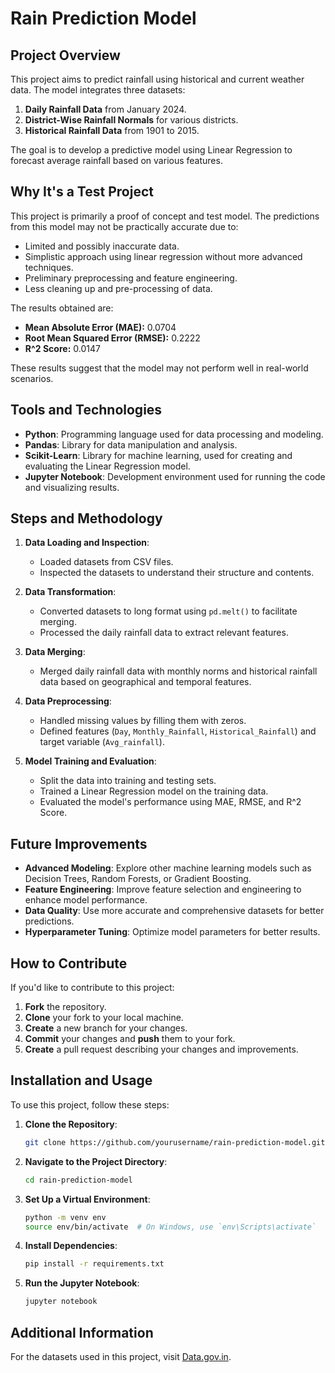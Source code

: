 # Rain Prediction Model

## Project Overview

This project aims to predict rainfall using historical and current weather data. The model integrates three datasets:

1. **Daily Rainfall Data** from January 2024.
2. **District-Wise Rainfall Normals** for various districts.
3. **Historical Rainfall Data** from 1901 to 2015.

The goal is to develop a predictive model using Linear Regression to forecast average rainfall based on various features.

## Why It's a Test Project

This project is primarily a proof of concept and test model. The predictions from this model may not be practically accurate due to:
- Limited and possibly inaccurate data.
- Simplistic approach using linear regression without more advanced techniques.
- Preliminary preprocessing and feature engineering.
- Less cleaning up and pre-processing of data.

The results obtained are:
- **Mean Absolute Error (MAE):** 0.0704
- **Root Mean Squared Error (RMSE):** 0.2222
- **R^2 Score:** 0.0147

These results suggest that the model may not perform well in real-world scenarios.

## Tools and Technologies

- **Python**: Programming language used for data processing and modeling.
- **Pandas**: Library for data manipulation and analysis.
- **Scikit-Learn**: Library for machine learning, used for creating and evaluating the Linear Regression model.
- **Jupyter Notebook**: Development environment used for running the code and visualizing results.

## Steps and Methodology

1. **Data Loading and Inspection**:
   - Loaded datasets from CSV files.
   - Inspected the datasets to understand their structure and contents.

2. **Data Transformation**:
   - Converted datasets to long format using `pd.melt()` to facilitate merging.
   - Processed the daily rainfall data to extract relevant features.

3. **Data Merging**:
   - Merged daily rainfall data with monthly norms and historical rainfall data based on geographical and temporal features.

4. **Data Preprocessing**:
   - Handled missing values by filling them with zeros.
   - Defined features (`Day`, `Monthly_Rainfall`, `Historical_Rainfall`) and target variable (`Avg_rainfall`).

5. **Model Training and Evaluation**:
   - Split the data into training and testing sets.
   - Trained a Linear Regression model on the training data.
   - Evaluated the model's performance using MAE, RMSE, and R^2 Score.

## Future Improvements

- **Advanced Modeling**: Explore other machine learning models such as Decision Trees, Random Forests, or Gradient Boosting.
- **Feature Engineering**: Improve feature selection and engineering to enhance model performance.
- **Data Quality**: Use more accurate and comprehensive datasets for better predictions.
- **Hyperparameter Tuning**: Optimize model parameters for better results.

## How to Contribute

If you'd like to contribute to this project:
1. **Fork** the repository.
2. **Clone** your fork to your local machine.
3. **Create** a new branch for your changes.
4. **Commit** your changes and **push** them to your fork.
5. **Create** a pull request describing your changes and improvements.

## Installation and Usage

To use this project, follow these steps:

1. **Clone the Repository**:
   ```bash
   git clone https://github.com/yourusername/rain-prediction-model.git
   ```

2. **Navigate to the Project Directory**:
   ```bash
   cd rain-prediction-model
   ```

3. **Set Up a Virtual Environment**:
   ```bash
   python -m venv env
   source env/bin/activate  # On Windows, use `env\Scripts\activate`
   ```

4. **Install Dependencies**:
   ```bash
   pip install -r requirements.txt
   ```

5. **Run the Jupyter Notebook**:
   ```bash
   jupyter notebook
   ```
   
## Additional Information

For the datasets used in this project, visit [Data.gov.in](https://www.data.gov.in/search).

